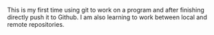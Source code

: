 This is my first time using git to work on a program and after finishing directly push it to Github.
I am also learning to work between local and remote repositories.
